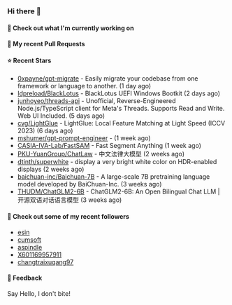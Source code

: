 ### Hi there 👋

#### 👷 Check out what I'm currently working on

#### 🔨 My recent Pull Requests


#### ⭐ Recent Stars

- [0xpayne/gpt-migrate](https://github.com/0xpayne/gpt-migrate) - Easily migrate your codebase from one framework or language to another. (1 day ago)
- [ldpreload/BlackLotus](https://github.com/ldpreload/BlackLotus) - BlackLotus UEFI Windows Bootkit (2 days ago)
- [junhoyeo/threads-api](https://github.com/junhoyeo/threads-api) - Unofficial, Reverse-Engineered Node.js/TypeScript client for Meta&#39;s Threads. Supports Read and Write. Web UI Included. (5 days ago)
- [cvg/LightGlue](https://github.com/cvg/LightGlue) - LightGlue: Local Feature Matching at Light Speed (ICCV 2023) (6 days ago)
- [mshumer/gpt-prompt-engineer](https://github.com/mshumer/gpt-prompt-engineer) -  (1 week ago)
- [CASIA-IVA-Lab/FastSAM](https://github.com/CASIA-IVA-Lab/FastSAM) - Fast Segment Anything (1 week ago)
- [PKU-YuanGroup/ChatLaw](https://github.com/PKU-YuanGroup/ChatLaw) - 中文法律大模型 (2 weeks ago)
- [dtinth/superwhite](https://github.com/dtinth/superwhite) - display a very bright white color on HDR-enabled displays (2 weeks ago)
- [baichuan-inc/Baichuan-7B](https://github.com/baichuan-inc/Baichuan-7B) - A large-scale 7B pretraining language model developed by BaiChuan-Inc. (3 weeks ago)
- [THUDM/ChatGLM2-6B](https://github.com/THUDM/ChatGLM2-6B) - ChatGLM2-6B: An Open Bilingual Chat LLM | 开源双语对话语言模型 (3 weeks ago)

#### 👯 Check out some of my recent followers

- [esin](https://github.com/esin)
- [cumsoft](https://github.com/cumsoft)
- [aspindle](https://github.com/aspindle)
- [X601169957911](https://github.com/X601169957911)
- [changtraixuqang97](https://github.com/changtraixuqang97)

#### 💬 Feedback

Say Hello, I don't bite!